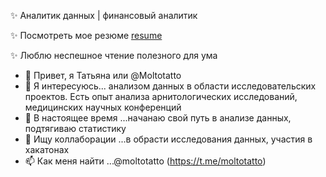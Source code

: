 ✨ Аналитик данных | финансовый аналитик  

✨ Посмотреть мое резюме [resume](https://docs.google.com/document/d/1dPsIcYRTzDHTLgkWEDVtsKrrgO6dSw_fzccNaqDNeMY/edit?usp=sharing)  

✨ Люблю неспешное чтение полезного для ума

- 👋 Привет, я Татьяна или @Moltotatto
- 👀 Я интересуюсь... анализом данных в области исследовательских проектов. Есть опыт анализа арнитологических исследований, медицинских научных конференций
- 🌱 В настоящее время ...начанаю свой путь в анализе данных, подтягиваю статистику
- 💞️ Ищу коллаборации ...в обрасти исследования данных, участия в хакатонах 
- 📫 Как меня найти  ...@moltotatto (https://t.me/moltotatto)


         
  
